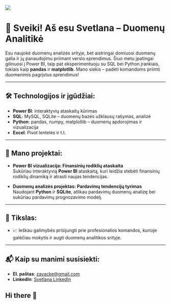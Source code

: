 
![](https://komarev.com/ghpvc/?username=SvetlanaZavacke&base=50&abbreviated=true)

# 👋 Sveiki! Aš esu Svetlana – Duomenų Analitikė

Esu naujokė duomenų analizės srityje, bet aistringai domiuosi duomenų galia ir jų panaudojimu priimant verslo sprendimus. Šiuo metu įpatingai gilinuosi į Power BI, taip pat eksperimentuoju su SQL bei Python įrankiais, tokiais kaip **pandas** ir **matplotlib**. Mano siekis – padėti komandoms priimti duomenimis pagrįstus sprendimus!

---

## 🛠️ Technologijos ir įgūdžiai:
- **Power BI**: interaktyvių ataskaitų kūrimas
- **SQL**: MySQL, SQLite – duomenų bazės užklausų rašymas, analizė
- **Python**: pandas, numpy, matplotlib – duomenų apdorojimas ir vizualizacija
- **Excel**: Pivot lentelės ir t.t. 

---

## 🚀 Mano projektai:

- **Power BI vizualizacija: Finansinių rodiklių ataskaita**  
  Sukūriau interaktyvią **Power BI** ataskaitą, kuri leidžia stebėti finansinių rodiklių dinamiką ir atrasti naujas tendencijas.
  
- **Duomenų analizės projektas: Pardavimų tendencijų tyrimas**  
  Naudojant **Python** ir **SQLite**, atlikau pardavimų duomenų analizę bei sukūriau pardavimų prognozavimo modelį.

---

## 📌 Tikslas:
- 📈 Ieškau galimybės prisijungti prie profesionalios komandos, kurioje galėčiau mokytis ir augti duomenų analitikos srityje.

---

## 📬 Kaip su manimi susisiekti:
- **El. paštas**: zavacke@gmail.com
- **LinkedIn**: [Svetlana LinkedIn](https://www.linkedin.com/in/svetlana-example)
## Hi there 👋

<!--
**SvetlanaZavacke/SvetlanaZavacke** is a ✨ _special_ ✨ repository because its `README.md` (this file) appears on your GitHub profile.

Here are some ideas to get you started:

- 🔭 I’m currently working on ...
- 🌱 I’m currently learning ...
- 👯 I’m looking to collaborate on ...
- 🤔 I’m looking for help with ...
- 💬 Ask me about ...
- 📫 How to reach me: ...
- 😄 Pronouns: ...
- ⚡ Fun fact: ...
-->

